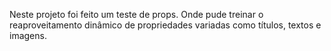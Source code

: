 Neste projeto foi feito um teste de props.
Onde pude treinar o reaproveitamento dinâmico de propriedades variadas como títulos, textos e imagens.
